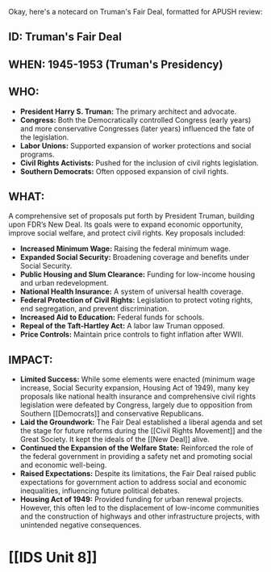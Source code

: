 Okay, here's a notecard on Truman's Fair Deal, formatted for APUSH review:

## ID: Truman's Fair Deal

## WHEN: 1945-1953 (Truman's Presidency)

## WHO:
*   **President Harry S. Truman:** The primary architect and advocate.
*   **Congress:** Both the Democratically controlled Congress (early years) and more conservative Congresses (later years) influenced the fate of the legislation.
*   **Labor Unions:** Supported expansion of worker protections and social programs.
*   **Civil Rights Activists:** Pushed for the inclusion of civil rights legislation.
*   **Southern Democrats:** Often opposed expansion of civil rights.

## WHAT:

A comprehensive set of proposals put forth by President Truman, building upon FDR’s New Deal. Its goals were to expand economic opportunity, improve social welfare, and protect civil rights. Key proposals included:

*   **Increased Minimum Wage:** Raising the federal minimum wage.
*   **Expanded Social Security:** Broadening coverage and benefits under Social Security.
*   **Public Housing and Slum Clearance:** Funding for low-income housing and urban redevelopment.
*   **National Health Insurance:** A system of universal health coverage.
*   **Federal Protection of Civil Rights:** Legislation to protect voting rights, end segregation, and prevent discrimination.
*   **Increased Aid to Education:** Federal funds for schools.
*   **Repeal of the Taft-Hartley Act:**  A labor law Truman opposed.
*   **Price Controls:**  Maintain price controls to fight inflation after WWII.
## IMPACT:

*   **Limited Success:** While some elements were enacted (minimum wage increase, Social Security expansion, Housing Act of 1949), many key proposals like national health insurance and comprehensive civil rights legislation were defeated by Congress, largely due to opposition from Southern [[Democrats]] and conservative Republicans.
*   **Laid the Groundwork:** The Fair Deal established a liberal agenda and set the stage for future reforms during the [[Civil Rights Movement]] and the Great Society. It kept the ideals of the [[New Deal]] alive.
*   **Continued the Expansion of the Welfare State:** Reinforced the role of the federal government in providing a safety net and promoting social and economic well-being.
*   **Raised Expectations:** Despite its limitations, the Fair Deal raised public expectations for government action to address social and economic inequalities, influencing future political debates.
*   **Housing Act of 1949:** Provided funding for urban renewal projects. However, this often led to the displacement of low-income communities and the construction of highways and other infrastructure projects, with unintended negative consequences.

# [[IDS Unit 8]]